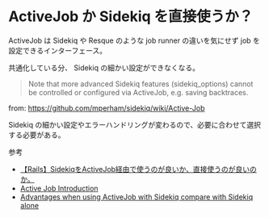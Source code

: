 # ActiveJob か Sidekiq を直接使うか？
ActiveJob は Sidekiq や Resque のような job runner の違いを気にせず job を設定できるインターフェース。

共通化している分、 Sidekiq の細かい設定ができなくなる。

> Note that more advanced Sidekiq features (sidekiq_options) cannot be controlled or configured via ActiveJob, e.g. saving backtraces.

from: https://github.com/mperham/sidekiq/wiki/Active-Job

Sidekiq の細かい設定やエラーハンドリングが変わるので、必要に合わせて選択する必要がある。


参考
- [【Rails】SidekiqをActiveJob経由で使うのが良いか、直接使うのが良いのか。](http://thoames.hatenadiary.jp/entry/2018/03/22/131701)
- [Active Job Introduction](https://github.com/mperham/sidekiq/wiki/Active-Job#active-job-introduction)
- [Advantages when using ActiveJob with Sidekiq compare with Sidekiq alone](https://stackoverflow.com/questions/45305175/advantages-when-using-activejob-with-sidekiq-compare-with-sidekiq-alone)
